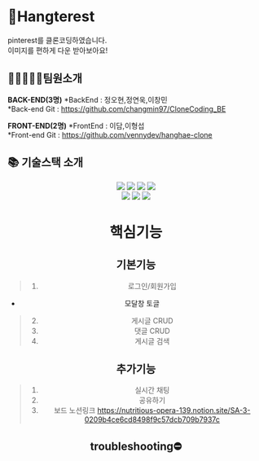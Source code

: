 # 👋Hangterest
pinterest를 클론코딩하였습니다.  
이미지를 편하게 다운 받아보아요!  

## 👨🏻‍🤝‍👨🏻팀원소개
**BACK-END(3명)**
*BackEnd : 정오현,정연욱,이창민  
*Back-end Git : https://github.com/changmin97/CloneCoding_BE 

**FRONT-END(2명)**
*FrontEnd : 이담,이형섭  
*Front-end Git : https://github.com/vennydev/hanghae-clone

## 📚 기술스택 소개

<div align=center>

<p align="center">

<img src="https://img.shields.io/badge/javascript-F7DF1E?style=for-the-badge&logo=javascript&logoColor=black"> 
<img src="https://img.shields.io/badge/mongoDB-47A248?style=for-the-badge&logo=MongoDB&logoColor=white"> 
<img src="https://img.shields.io/badge/node.js-339933?style=for-the-badge&logo=Node.js&logoColor=white">
<img src="https://img.shields.io/badge/express-000000?style=for-the-badge&logo=express&logoColor=white">

  <br>



<img src="https://img.shields.io/badge/amazonaws-232F3E?style=for-the-badge&logo=amazonaws&logoColor=white">
<img src="https://img.shields.io/badge/github-181717?style=for-the-badge&logo=github&logoColor=white">
<img src="https://img.shields.io/badge/git-F05032?style=for-the-badge&logo=git&logoColor=white">

  <br>

# 핵심기능

## 기본기능
> 1.  로그인/회원가입
- 모달창 토글
> 2.  게시글 CRUD
> 3.  댓글 CRUD
> 4.  게시글 검색
## 추가기능
> 1.  실시간 채팅
> 2.  공유하기
> 3.  보드
노션링크
https://nutritious-opera-139.notion.site/SA-3-0209b4ce6cd8498f9c57dcb709b7937c

## troubleshooting⛔️
>
>
>
>
